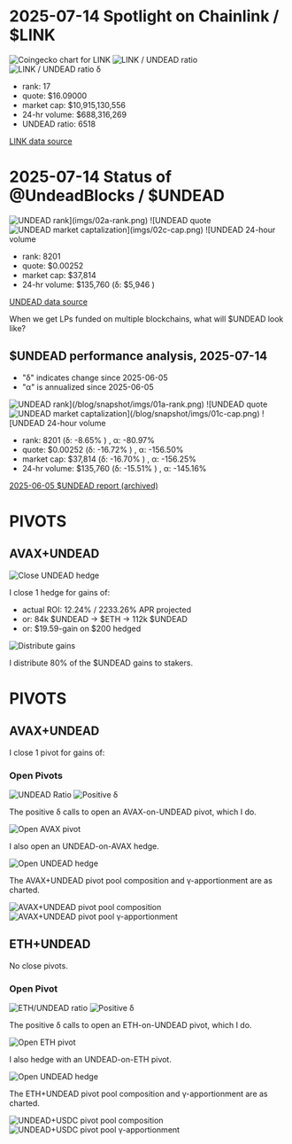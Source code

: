 # 2025-07-14 Spotlight on Chainlink / $LINK 

![Coingecko chart for LINK](imgs/01a-link.png) 
![LINK / UNDEAD ratio](imgs/01b-ratio.png) 
![LINK / UNDEAD ratio δ](imgs/01c-delta.png) 


* rank: 17 
* quote: $16.09000 
* market cap: $10,915,130,556 
* 24-hr volume: $688,316,269 
* UNDEAD ratio: 6518 

[LINK data source](https://www.coingecko.com/en/coins/chainlink) 

# 2025-07-14 Status of @UndeadBlocks / $UNDEAD 

![$UNDEAD rank](imgs/02a-rank.png) 
![$UNDEAD quote](imgs/02b-quote.png) 
![$UNDEAD market captalization](imgs/02c-cap.png) 
![$UNDEAD 24-hour volume](imgs/02d-vol.png) 

* rank: 8201 
* quote: $0.00252 
* market cap: $37,814 
* 24-hr volume: $135,760 (δ: $5,946 ) 


[UNDEAD data source](https://www.coingecko.com/en/coins/undead-blocks) 



When we get LPs funded on multiple blockchains, what will $UNDEAD look like? 

## $UNDEAD performance analysis, 2025-07-14 

* "δ" indicates change since 2025-06-05 
* "α" is annualized since 2025-06-05 

![$UNDEAD rank](/blog/snapshot/imgs/01a-rank.png) 
![$UNDEAD quote](/blog/snapshot/imgs/01b-quote.png) 
![$UNDEAD market captalization](/blog/snapshot/imgs/01c-cap.png) 
![$UNDEAD 24-hour volume](/blog/snapshot/imgs/01d-vol.png) 

* rank: 8201 (δ: -8.65% ) , α: -80.97% 
* quote: $0.00252 (δ: -16.72% ) , α: -156.50% 
* market cap: $37,814 (δ: -16.70% ) , α: -156.25% 
* 24-hr volume: $135,760 (δ: -15.51% ) , α: -145.16% 

[2025-06-05 $UNDEAD report (archived)](https://github.com/pivoteur/biz/tree/main/blog/snapshot) 

# PIVOTS

## AVAX+UNDEAD

![Close UNDEAD hedge](imgs/03a-close-undead-hedge.png)

I close 1 hedge for gains of:

* actual ROI: 12.24% / 2233.26% APR projected
* or: 84k $UNDEAD -> $ETH -> 112k $UNDEAD
* or: $19.59-gain on $200 hedged

![Distribute gains](imgs/03b-dist-gains.png)

I distribute 80% of the $UNDEAD gains to stakers.


# PIVOTS 

## AVAX+UNDEAD 

I close 1 pivot for gains of: 

### Open Pivots 

![UNDEAD Ratio](imgs/04a-ratio.png) 
![Positive δ](imgs/04b-delta.png) 

The positive δ calls to open an AVAX-on-UNDEAD pivot, which I do. 

![Open AVAX pivot](imgs/04c-open-avax-pivot.png) 

I also open an UNDEAD-on-AVAX hedge. 

![Open UNDEAD hedge](imgs/04d-open-undead-hedge.png) 

The AVAX+UNDEAD pivot pool composition and γ-apportionment are as charted. 

![AVAX+UNDEAD pivot pool composition](imgs/05a-comp.png) 
![AVAX+UNDEAD pivot pool γ-apportionment](imgs/05b-apport.png) 
## ETH+UNDEAD 

No close pivots. 

### Open Pivot 

![ETH/UNDEAD ratio](imgs/06a-ratio.png) 
![Positive δ](imgs/06b-delta.png) 

The positive δ calls to open an ETH-on-UNDEAD pivot, which I do. 

![Open ETH pivot](imgs/06c-open-eth-pivot.png) 

I also hedge with an UNDEAD-on-ETH pivot. 

![Open UNDEAD hedge](imgs/06d-open-undead-hedge.png) 

The ETH+UNDEAD pivot pool composition and γ-apportionment are as charted. 

![UNDEAD+USDC pivot pool composition](imgs/07a-comp.png) 
![UNDEAD+USDC pivot pool γ-apportionment](imgs/07b-apport.png) 
